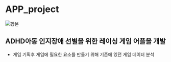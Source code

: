 # APP_project
![합본](https://github.com/seung-bin99/APP_project/assets/153293674/2e9bb0b2-5c14-4b01-9276-1c335ee592aa)
## ADHD아동 인지장애 선별을 위한 레이싱 게임 어플을 개발
- 게임 기획후 게임에 필요한 요소를 만들기 위해 기존에 있던 게임 데이터 분석
